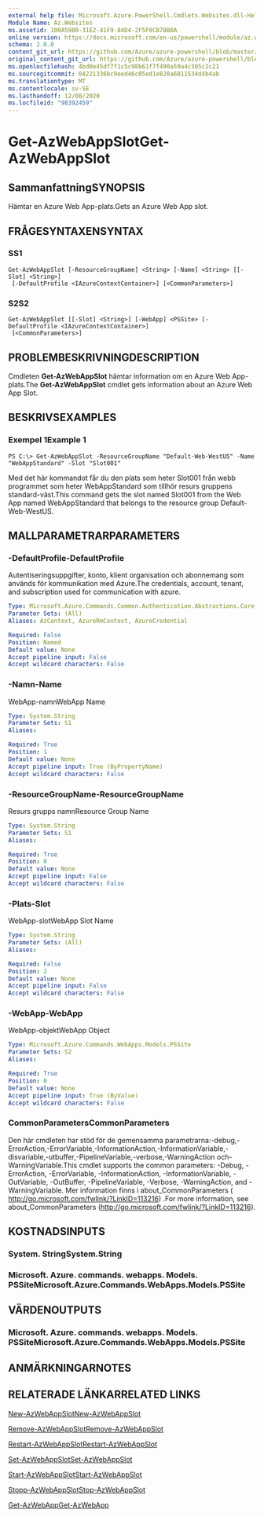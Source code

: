 ```yaml
---
external help file: Microsoft.Azure.PowerShell.Cmdlets.Websites.dll-Help.xml
Module Name: Az.Websites
ms.assetid: 100A5980-31E2-41F9-84D4-2F5F0CB78B8A
online version: https://docs.microsoft.com/en-us/powershell/module/az.websites/get-azwebappslot
schema: 2.0.0
content_git_url: https://github.com/Azure/azure-powershell/blob/master/src/Websites/Websites/help/Get-AzWebAppSlot.md
original_content_git_url: https://github.com/Azure/azure-powershell/blob/master/src/Websites/Websites/help/Get-AzWebAppSlot.md
ms.openlocfilehash: 4bd0e45df7f1c5c98b61f7f490a59a4c305c2c21
ms.sourcegitcommit: 04221336bc9eed46c05ed1e828a6811534d4b4ab
ms.translationtype: MT
ms.contentlocale: sv-SE
ms.lasthandoff: 12/08/2020
ms.locfileid: "98392459"
---
```

# <span data-ttu-id="36631-101">Get-AzWebAppSlot</span><span class="sxs-lookup"><span data-stu-id="36631-101">Get-AzWebAppSlot</span></span>

## <span data-ttu-id="36631-102">Sammanfattning</span><span class="sxs-lookup"><span data-stu-id="36631-102">SYNOPSIS</span></span>
<span data-ttu-id="36631-103">Hämtar en Azure Web App-plats.</span><span class="sxs-lookup"><span data-stu-id="36631-103">Gets an Azure Web App slot.</span></span>

## <span data-ttu-id="36631-104">FRÅGESYNTAXEN</span><span class="sxs-lookup"><span data-stu-id="36631-104">SYNTAX</span></span>

### <span data-ttu-id="36631-105">S</span><span class="sxs-lookup"><span data-stu-id="36631-105">S1</span></span>
```
Get-AzWebAppSlot [-ResourceGroupName] <String> [-Name] <String> [[-Slot] <String>]
 [-DefaultProfile <IAzureContextContainer>] [<CommonParameters>]
```

### <span data-ttu-id="36631-106">S2</span><span class="sxs-lookup"><span data-stu-id="36631-106">S2</span></span>
```
Get-AzWebAppSlot [[-Slot] <String>] [-WebApp] <PSSite> [-DefaultProfile <IAzureContextContainer>]
 [<CommonParameters>]
```

## <span data-ttu-id="36631-107">PROBLEMBESKRIVNING</span><span class="sxs-lookup"><span data-stu-id="36631-107">DESCRIPTION</span></span>
<span data-ttu-id="36631-108">Cmdleten **Get-AzWebAppSlot** hämtar information om en Azure Web App-plats.</span><span class="sxs-lookup"><span data-stu-id="36631-108">The **Get-AzWebAppSlot** cmdlet gets information about an Azure Web App Slot.</span></span>

## <span data-ttu-id="36631-109">BESKRIVS</span><span class="sxs-lookup"><span data-stu-id="36631-109">EXAMPLES</span></span>

### <span data-ttu-id="36631-110">Exempel 1</span><span class="sxs-lookup"><span data-stu-id="36631-110">Example 1</span></span>
```
PS C:\> Get-AzWebAppSlot -ResourceGroupName "Default-Web-WestUS" -Name "WebAppStandard" -Slot "Slot001"
```

<span data-ttu-id="36631-111">Med det här kommandot får du den plats som heter Slot001 från webb programmet som heter WebAppStandard som tillhör resurs gruppens standard-väst.</span><span class="sxs-lookup"><span data-stu-id="36631-111">This command gets the slot named Slot001 from the Web App named WebAppStandard that belongs to the resource group Default-Web-WestUS.</span></span>

## <span data-ttu-id="36631-112">MALLPARAMETRAR</span><span class="sxs-lookup"><span data-stu-id="36631-112">PARAMETERS</span></span>

### <span data-ttu-id="36631-113">-DefaultProfile</span><span class="sxs-lookup"><span data-stu-id="36631-113">-DefaultProfile</span></span>
<span data-ttu-id="36631-114">Autentiseringsuppgifter, konto, klient organisation och abonnemang som används för kommunikation med Azure.</span><span class="sxs-lookup"><span data-stu-id="36631-114">The credentials, account, tenant, and subscription used for communication with azure.</span></span>

```yaml
Type: Microsoft.Azure.Commands.Common.Authentication.Abstractions.Core.IAzureContextContainer
Parameter Sets: (All)
Aliases: AzContext, AzureRmContext, AzureCredential

Required: False
Position: Named
Default value: None
Accept pipeline input: False
Accept wildcard characters: False
```

### <span data-ttu-id="36631-115">-Namn</span><span class="sxs-lookup"><span data-stu-id="36631-115">-Name</span></span>
<span data-ttu-id="36631-116">WebApp-namn</span><span class="sxs-lookup"><span data-stu-id="36631-116">WebApp Name</span></span>

```yaml
Type: System.String
Parameter Sets: S1
Aliases:

Required: True
Position: 1
Default value: None
Accept pipeline input: True (ByPropertyName)
Accept wildcard characters: False
```

### <span data-ttu-id="36631-117">-ResourceGroupName</span><span class="sxs-lookup"><span data-stu-id="36631-117">-ResourceGroupName</span></span>
<span data-ttu-id="36631-118">Resurs grupps namn</span><span class="sxs-lookup"><span data-stu-id="36631-118">Resource Group Name</span></span>

```yaml
Type: System.String
Parameter Sets: S1
Aliases:

Required: True
Position: 0
Default value: None
Accept pipeline input: False
Accept wildcard characters: False
```

### <span data-ttu-id="36631-119">-Plats</span><span class="sxs-lookup"><span data-stu-id="36631-119">-Slot</span></span>
<span data-ttu-id="36631-120">WebApp-slot</span><span class="sxs-lookup"><span data-stu-id="36631-120">WebApp Slot Name</span></span>

```yaml
Type: System.String
Parameter Sets: (All)
Aliases:

Required: False
Position: 2
Default value: None
Accept pipeline input: False
Accept wildcard characters: False
```

### <span data-ttu-id="36631-121">-WebApp</span><span class="sxs-lookup"><span data-stu-id="36631-121">-WebApp</span></span>
<span data-ttu-id="36631-122">WebApp-objekt</span><span class="sxs-lookup"><span data-stu-id="36631-122">WebApp Object</span></span>

```yaml
Type: Microsoft.Azure.Commands.WebApps.Models.PSSite
Parameter Sets: S2
Aliases:

Required: True
Position: 0
Default value: None
Accept pipeline input: True (ByValue)
Accept wildcard characters: False
```

### <span data-ttu-id="36631-123">CommonParameters</span><span class="sxs-lookup"><span data-stu-id="36631-123">CommonParameters</span></span>
<span data-ttu-id="36631-124">Den här cmdleten har stöd för de gemensamma parametrarna:-debug,-ErrorAction,-ErrorVariable,-InformationAction,-InformationVariable,-disvariable,-utbuffer,-PipelineVariable,-verbose,-WarningAction och-WarningVariable.</span><span class="sxs-lookup"><span data-stu-id="36631-124">This cmdlet supports the common parameters: -Debug, -ErrorAction, -ErrorVariable, -InformationAction, -InformationVariable, -OutVariable, -OutBuffer, -PipelineVariable, -Verbose, -WarningAction, and -WarningVariable.</span></span> <span data-ttu-id="36631-125">Mer information finns i about_CommonParameters ( http://go.microsoft.com/fwlink/?LinkID=113216) .</span><span class="sxs-lookup"><span data-stu-id="36631-125">For more information, see about_CommonParameters (http://go.microsoft.com/fwlink/?LinkID=113216).</span></span>

## <span data-ttu-id="36631-126">KOSTNADS</span><span class="sxs-lookup"><span data-stu-id="36631-126">INPUTS</span></span>

### <span data-ttu-id="36631-127">System. String</span><span class="sxs-lookup"><span data-stu-id="36631-127">System.String</span></span>

### <span data-ttu-id="36631-128">Microsoft. Azure. commands. webapps. Models. PSSite</span><span class="sxs-lookup"><span data-stu-id="36631-128">Microsoft.Azure.Commands.WebApps.Models.PSSite</span></span>

## <span data-ttu-id="36631-129">VÄRDEN</span><span class="sxs-lookup"><span data-stu-id="36631-129">OUTPUTS</span></span>

### <span data-ttu-id="36631-130">Microsoft. Azure. commands. webapps. Models. PSSite</span><span class="sxs-lookup"><span data-stu-id="36631-130">Microsoft.Azure.Commands.WebApps.Models.PSSite</span></span>

## <span data-ttu-id="36631-131">ANMÄRKNINGAR</span><span class="sxs-lookup"><span data-stu-id="36631-131">NOTES</span></span>

## <span data-ttu-id="36631-132">RELATERADE LÄNKAR</span><span class="sxs-lookup"><span data-stu-id="36631-132">RELATED LINKS</span></span>

[<span data-ttu-id="36631-133">New-AzWebAppSlot</span><span class="sxs-lookup"><span data-stu-id="36631-133">New-AzWebAppSlot</span></span>](./New-AzWebAppSlot.md)

[<span data-ttu-id="36631-134">Remove-AzWebAppSlot</span><span class="sxs-lookup"><span data-stu-id="36631-134">Remove-AzWebAppSlot</span></span>](./Remove-AzWebAppSlot.md)

[<span data-ttu-id="36631-135">Restart-AzWebAppSlot</span><span class="sxs-lookup"><span data-stu-id="36631-135">Restart-AzWebAppSlot</span></span>](./Restart-AzWebAppSlot.md)

[<span data-ttu-id="36631-136">Set-AzWebAppSlot</span><span class="sxs-lookup"><span data-stu-id="36631-136">Set-AzWebAppSlot</span></span>](./Set-AzWebAppSlot.md)

[<span data-ttu-id="36631-137">Start-AzWebAppSlot</span><span class="sxs-lookup"><span data-stu-id="36631-137">Start-AzWebAppSlot</span></span>](./Start-AzWebAppSlot.md)

[<span data-ttu-id="36631-138">Stopp-AzWebAppSlot</span><span class="sxs-lookup"><span data-stu-id="36631-138">Stop-AzWebAppSlot</span></span>](./Stop-AzWebAppSlot.md)

[<span data-ttu-id="36631-139">Get-AzWebApp</span><span class="sxs-lookup"><span data-stu-id="36631-139">Get-AzWebApp</span></span>](./Get-AzWebApp.md)
